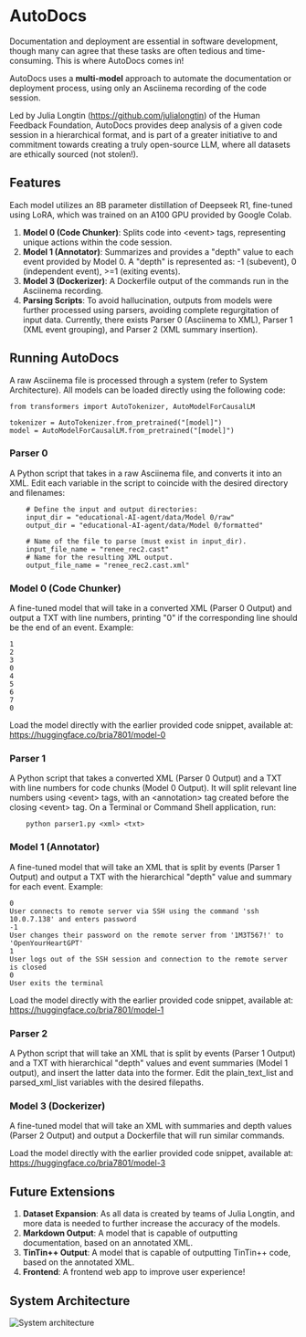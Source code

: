 # AutoDocs

Documentation and deployment are essential in software development, though many can agree that these tasks are often tedious and time-consuming. This is where AutoDocs comes in!

AutoDocs uses a **multi-model** approach to automate the documentation or deployment process, using only an Asciinema recording of the code session.

Led by Julia Longtin (https://github.com/julialongtin) of the Human Feedback Foundation, AutoDocs provides deep analysis of a given code session in a hierarchical format, and is part of a greater initiative to and commitment towards creating a truly open-source LLM, where all datasets are ethically sourced (not stolen!).

## Features
Each model utilizes an 8B parameter distillation of Deepseek R1, fine-tuned using LoRA, which was trained on an A100 GPU provided by Google Colab.
1. **Model 0 (Code Chunker)**: Splits code into \<event\> tags, representing unique actions within the code session.
2. **Model 1 (Annotator)**: Summarizes and provides a "depth" value to each event provided by Model 0. A "depth" is represented as: -1 (subevent), 0 (independent event), >=1 (exiting events).
3. **Model 3 (Dockerizer)**: A Dockerfile output of the commands run in the Asciinema recording.
4. **Parsing Scripts**: To avoid hallucination, outputs from models were further processed using parsers, avoiding complete regurgitation of input data. Currently, there exists Parser 0 (Asciinema to XML), Parser 1 (XML event grouping), and Parser 2 (XML summary insertion).

## Running AutoDocs
A raw Asciinema file is processed through a system (refer to System Architecture). All models can be loaded directly using the following code:
```
from transformers import AutoTokenizer, AutoModelForCausalLM

tokenizer = AutoTokenizer.from_pretrained("[model]")
model = AutoModelForCausalLM.from_pretrained("[model]")
```

### Parser 0
A Python script that takes in a raw Asciinema file, and converts it into an XML. Edit each variable in the script to coincide with the desired directory and filenames:
``` 
    # Define the input and output directories:
    input_dir = "educational-AI-agent/data/Model 0/raw"
    output_dir = "educational-AI-agent/data/Model 0/formatted"

    # Name of the file to parse (must exist in input_dir).
    input_file_name = "renee_rec2.cast"
    # Name for the resulting XML output.
    output_file_name = "renee_rec2.cast.xml"
```

### Model 0 (Code Chunker)
A fine-tuned model that will take in a converted XML (Parser 0 Output) and output a TXT with line numbers, printing "0" if the corresponding line should be the end of an event. Example:
```
1
2
3
0
4
5
6
7
0
```

Load the model directly with the earlier provided code snippet, available at: https://huggingface.co/bria7801/model-0

### Parser 1
A Python script that takes a converted XML (Parser 0 Output) and a TXT with line numbers for code chunks (Model 0 Output). It will split relevant line numbers using \<event\> tags, with an \<annotation\> tag created before the closing \<event\> tag. On a Terminal or Command Shell application, run:
```
    python parser1.py <xml> <txt>
```

### Model 1 (Annotator)
A fine-tuned model that will take an XML that is split by events (Parser 1 Output) and output a TXT with the hierarchical "depth" value and summary for each event. Example:
```
0
User connects to remote server via SSH using the command 'ssh 10.0.7.138' and enters password
-1
User changes their password on the remote server from '1M3T567!' to 'OpenYourHeartGPT'
1
User logs out of the SSH session and connection to the remote server is closed
0
User exits the terminal
```
Load the model directly with the earlier provided code snippet, available at: https://huggingface.co/bria7801/model-1

### Parser 2
A Python script that will take an XML that is split by events (Parser 1 Output) and a TXT with hierarchical "depth" values and event summaries (Model 1 output), and insert the latter data into the former. Edit the plain_text_list and parsed_xml_list variables with the desired filepaths.

### Model 3 (Dockerizer)
A fine-tuned model that will take an XML with summaries and depth values (Parser 2 Output) and output a Dockerfile that will run similar commands.

Load the model directly with the earlier provided code snippet, available at: https://huggingface.co/bria7801/model-3

## Future Extensions
1. **Dataset Expansion**: As all data is created by teams of Julia Longtin, and more data is needed to further increase the accuracy of the models.
2. **Markdown Output**: A model that is capable of outputting documentation, based on an annotated XML.
3. **TinTin++ Output**: A model that is capable of outputting TinTin++ code, based on the annotated XML.
4. **Frontend**: A frontend web app to improve user experience!

## System Architecture 
![System architecture](https://i.imgur.com/9iDfrbz.png)